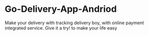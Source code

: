 # Go-Delivery-App-Andriod
Make your delivery with tracking delivery boy, with online payment integrated service. Give it a try! to make your life easy
